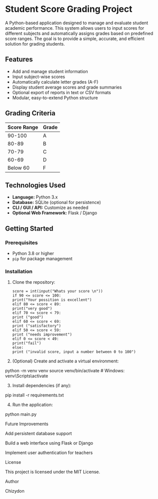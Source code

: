 # Student Score Grading Project

A Python-based application designed to manage and evaluate student academic performance. This system allows users to input scores for different subjects and automatically assigns grades based on predefined score ranges. The goal is to provide a simple, accurate, and efficient solution for grading students.

## Features

- Add and manage student information
- Input subject-wise scores
- Automatically calculate letter grades (A-F)
- Display student average scores and grade summaries
- Optional export of reports in text or CSV formats
- Modular, easy-to-extend Python structure

## Grading Criteria

| Score Range | Grade |
|-------------|-------|
| 90-100      | A     |
| 80-89       | B     |
| 70-79       | C     |
| 60-69       | D     |
| Below 60    | F     |

## Technologies Used

- **Language:** Python 3.x
- **Database:** SQLite (optional for persistence)
- **CLI / GUI / API:** Customize as needed
- **Optional Web Framework:** Flask / Django

## Getting Started

### Prerequisites

- Python 3.8 or higher
- `pip` for package management

### Installation

1. Clone the repository:

   ```
   score = int(input("Whats your score \n"))
   if 90 <= score <= 100:
   print("Your possition is excellent")
   elif 80 <= score < 89:
   print("very good")
   elif 70 <= score < 79:
   print ("good")
   elif 60 <= score < 69:
   print ("satisfactory")
   elif 50 <= score < 59:
   print ("needs improvement")
   elif 0 <= score < 49:
   print("fail")
   else:
   print ("invalid score, input a number between 0 to 100")
   ```
2. (Optional) Create and activate a virtual environment:

python -m venv venv
source venv/bin/activate  # Windows: venv\Scripts\activate


3. Install dependencies (if any):

pip install -r requirements.txt


4. Run the application:

python main.py



Future Improvements

Add persistent database support

Build a web interface using Flask or Django

Implement user authentication for teachers


License

This project is licensed under the MIT License.

Author

Chizydon

